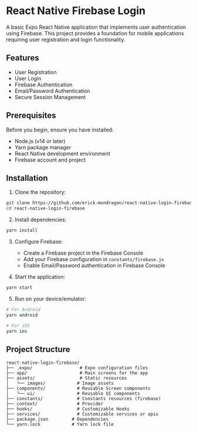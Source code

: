 # React Native Firebase Login

A basic Expo React Native application that implements user authentication using Firebase. This project provides a foundation for mobile applications requiring user registration and login functionality.

## Features

- User Registration
- User Login
- Firebase Authentication
- Email/Password Authentication
- Secure Session Management

## Prerequisites

Before you begin, ensure you have installed:

- Node.js (v14 or later)
- Yarn package manager
- React Native development environment
- Firebase account and project

## Installation

1. Clone the repository:

```bash
git clone https://github.com/erick-mondragon/react-native-login-firebase.git
cd react-native-login-firebase
```

2. Install dependencies:

```bash
yarn install
```

3. Configure Firebase:

   - Create a Firebase project in the Firebase Console
   - Add your Firebase configuration in `constants/firebase.js`
   - Enable Email/Password authentication in Firebase Console

4. Start the application:

```bash
yarn start
```

5. Run on your device/emulator:

```bash
# For Android
yarn android

# For iOS
yarn ios
```

## Project Structure

```
react-native-login-firebase/
├── .expo/                  # Expo configuration files
├── app/                    # Main screens for the app
├── assets/                 # Static resources
│   └── images/            # Image assets
├── components/            # Reusable Screen components
│   └── ui/                # Reusable UI components
├── constants/             # Constants resources (firebase)
├── context/               # Provider
├── hooks/                 # Customizable Hooks
├── services/              # Customizable services or apis
├── package.json         # Dependencies
└── yarn.lock            # Yarn lock file
```
